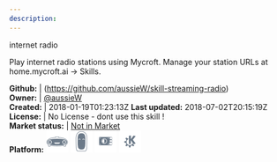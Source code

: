 ```yaml
---
description: 
---
```

internet radio

Play internet radio stations using Mycroft.
Manage your station URLs at home.mycroft.ai -> Skills.

**Github:** | (https://github.com/aussieW/skill-streaming-radio)  
**Owner:** | [@aussieW](https://github.com/aussieW)  
**Created:** | 2018-01-19T01:23:13Z  **Last updated:** 2018-07-02T20:15:19Z  
**License:** | No License - dont use this skill !  
**Market status:** | [Not in Market](https://market.mycroft.ai/skill/)  
**Platform:**   ![](.gitbook/assets/mark-1-icon.png)  ![](.gitbook/assets/mark-2-icon.png)  ![](.gitbook/assets/picroft-icon.png)  ![](.gitbook/assets/kde.png)   
